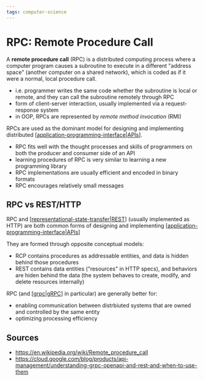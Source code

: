 ```yaml
---
tags: computer-science
---
```


# RPC: Remote Procedure Call

A **remote procedure call** (RPC) is a distributed computing process where a computer program causes a subroutine to execute in a different "address space" (another computer on a shared network), which is coded as if it were a normal, local procedure call.

- i.e. programmer writes the same code whether the subroutine is local or remote, and they can call the subroutine remotely through RPC
- form of client-server interaction, usually implemented via a request-response system
- in OOP, RPCs are represented by _remote method invocation_ (RMI)

RPCs are used as the dominant model for designing and implementing distributed [[application-programming-interface|APIs]].

- RPC fits well with the thought processes and skills of programmers on both the producer and consumer side of an API
- learning procedures of RPC is very similar to learning a new programming library
- RPC implementations are usually efficient and encoded in binary formats
- RPC encourages relatively small messages

## RPC vs REST/HTTP

RPC and [[representational-state-transfer|REST]] (usually implemented as HTTP) are both common forms of designing and implementing [[application-programming-interface|APIs]]

They are formed through opposite conceptual models:

- RCP contains procedures as addressable entities, and data is hidden behind those procedures
- REST contains data entities ("resources" in HTTP specs), and behaviors are hiden behind the data (the system behaves to create, modify, and delete resources internally)

RPC (and [[grpc|gRPC]] in particular) are generally better for:

- enabling communication between distrbiuted systems that are owned and controlled by the same entity
- optimizing processing efficiency

## Sources

- <https://en.wikipedia.org/wiki/Remote_procedure_call>
- <https://cloud.google.com/blog/products/api-management/understanding-grpc-openapi-and-rest-and-when-to-use-them>

[//begin]: # "Autogenerated link references for markdown compatibility"
[application-programming-interface|APIs]: application-programming-interface "Application Programming Interface (API)"
[representational-state-transfer|REST]: representational-state-transfer "REST: Representational State Transfer"
[grpc|gRPC]: grpc "gRPC"
[//end]: # "Autogenerated link references"

